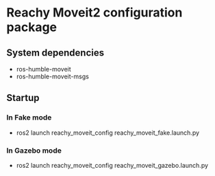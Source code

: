 # Reachy Moveit2 configuration package

## System dependencies
- ros-humble-moveit
- ros-humble-moveit-msgs

## Startup

### In Fake mode

- ros2 launch reachy_moveit_config reachy_moveit_fake.launch.py

### In Gazebo mode

- ros2 launch reachy_moveit_config reachy_moveit_gazebo.launch.py
